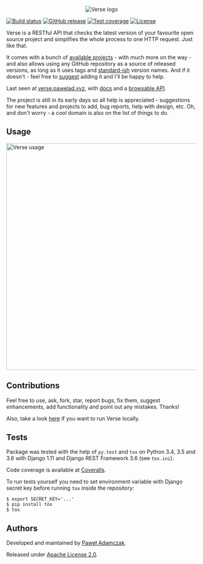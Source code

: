 <p align="center">
    <img src="https://cdn.rawgit.com/pawelad/verse/81bf68e6/verse/verse/static/img/logo.png" alt="Verse logo">
</p>

[![Build status](https://img.shields.io/travis/pawelad/verse.svg)][travis]
[![GitHub release](https://img.shields.io/github/release/pawelad/verse.svg)][github]
[![Test coverage](https://img.shields.io/coveralls/pawelad/verse.svg)][coveralls]
[![License](https://img.shields.io/github/license/pawelad/verse.svg)][license]

Verse is a RESTful API that checks the latest version of your favourite open
source project and simplifies the whole process to one HTTP request. Just like
that.

It comes with a bunch of [available projects][verse available projects] - with
much more on the way - and also allows using any GitHub repository as a source
of released versions, as long as it uses tags and [standard-ish][pep440]
version names. And if it doesn't - feel free to [suggest][github add issue]
adding it and I'll be happy to help.

Last seen at [verse.pawelad.xyz][verse], with [docs][verse docs] and a
[browsable API][verse browsable api].

The project is still in its early days so all help is appreciated - suggestions
for new features and projects to add, bug reports, help with design, etc.
Oh, and don't worry - a _cool_ domain is also on the list of things to do.

## Usage
<a href="https://asciinema.org/a/110529" target="_blank"><img src="https://asciinema.org/a/110529.png" alt="Verse usage" width="600px"></a>

## Contributions
Feel free to use, ask, fork, star, report bugs, fix them, suggest enhancements,
add functionality and point out any mistakes. Thanks!

Also, take a look [here][verse running locally] if you want to run Verse
locally.

## Tests
Package was tested with the help of `py.test` and `tox` on Python 3.4, 3.5
and 3.6 with Django 1.11 and Django REST Framework 3.6 (see `tox.ini`).

Code coverage is available at [Coveralls][coveralls].

To run tests yourself you need to set environment variable with Django secret
key before running `tox` inside the repository:

```shell
$ export SECRET_KEY='...'
$ pip install tox
$ tox
```

## Authors
Developed and maintained by [Paweł Adamczak][pawelad].

Released under [Apache License 2.0][license].


[coveralls]: https://coveralls.io/github/pawelad/verse
[github]: https://github.com/pawelad/verse
[github add issue]: https://github.com/pawelad/verse/issues/new
[license]: https://github.com/pawelad/verse/blob/master/LICENSE
[pawelad]: https://github.com/pawelad
[pep440]: https://www.python.org/dev/peps/pep-0440/
[travis]: https://travis-ci.org/pawelad/verse
[verse]: https://verse.pawelad.xyz/
[verse browsable api]: https://verse.pawelad.xyz/projects/
[verse docs]: https://verse.pawelad.xyz/docs/
[verse running locally]: https://github.com/pawelad/verse/wiki/Running-Verse-locally
[verse available projects]: https://github.com/pawelad/verse/wiki/Available-projects
